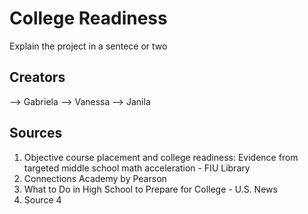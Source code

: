 # College Readiness

Explain the project in a sentece or two

## Creators
--> Gabriela
--> Vanessa
--> Janila

## Sources

1. Objective course placement and college readiness: Evidence from targeted middle school math acceleration - FIU Library
2. Connections Academy by Pearson
3. What to Do in High School to Prepare for College - U.S. News
4. Source 4 